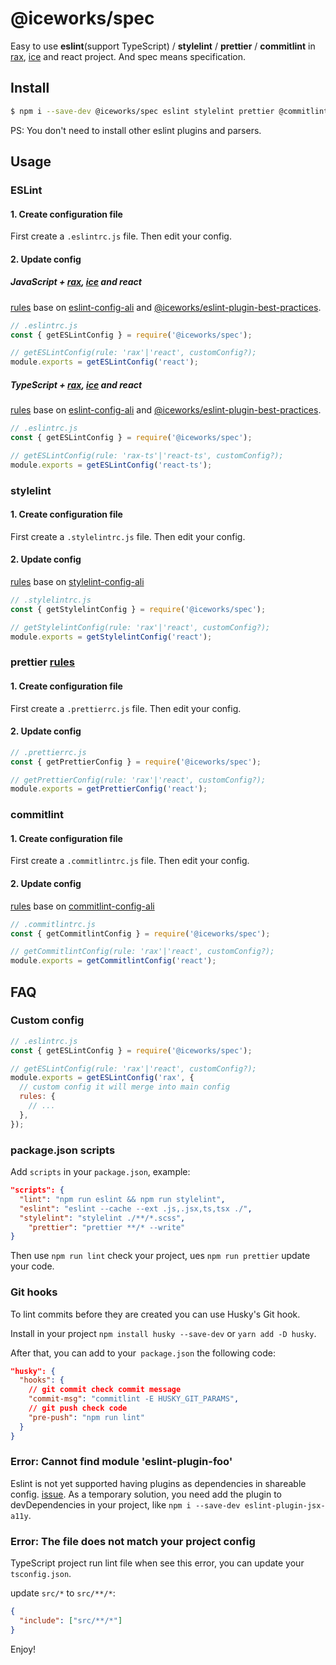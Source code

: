 # @iceworks/spec

Easy to use **eslint**(support TypeScript) / **stylelint** / **prettier** / **commitlint** in [rax](https://rax.js.org/), [ice](https://ice.work/) and react project. And spec means specification.

## Install

```bash
$ npm i --save-dev @iceworks/spec eslint stylelint prettier @commitlint/cli
```

PS: You don't need to install other eslint plugins and parsers.

## Usage

### ESLint

#### 1. Create configuration file

First create a `.eslintrc.js` file. Then edit your config.

#### 2. Update config

##### JavaScript + [rax](https://rax.js.org/), [ice](https://ice.work/) and react

[rules](./src/eslint/react.js) base on [eslint-config-ali](https://www.npmjs.com/package/eslint-config-ali) and [@iceworks/eslint-plugin-best-practices](https://www.npmjs.com/package/@iceworks/eslint-plugin-best-practices).

```js
// .eslintrc.js
const { getESLintConfig } = require('@iceworks/spec');

// getESLintConfig(rule: 'rax'|'react', customConfig?);
module.exports = getESLintConfig('react');
```

##### TypeScript + [rax](https://rax.js.org/), [ice](https://ice.work/) and react

[rules](./src/eslint/react-ts.js) base on [eslint-config-ali](https://www.npmjs.com/package/eslint-config-ali) and [@iceworks/eslint-plugin-best-practices](https://www.npmjs.com/package/@iceworks/eslint-plugin-best-practices).

```js
// .eslintrc.js
const { getESLintConfig } = require('@iceworks/spec');

// getESLintConfig(rule: 'rax-ts'|'react-ts', customConfig?);
module.exports = getESLintConfig('react-ts');
```

### stylelint

#### 1. Create configuration file

First create a `.stylelintrc.js` file. Then edit your config.

#### 2. Update config

[rules](./src/stylelint/react.js) base on [stylelint-config-ali](https://www.npmjs.com/package/stylelint-config-ali)

```js
// .stylelintrc.js
const { getStylelintConfig } = require('@iceworks/spec');

// getStylelintConfig(rule: 'rax'|'react', customConfig?);
module.exports = getStylelintConfig('react');
```

### prettier [rules](./src/prettier/react.js)

#### 1. Create configuration file

First create a `.prettierrc.js` file. Then edit your config.

#### 2. Update config

```js
// .prettierrc.js
const { getPrettierConfig } = require('@iceworks/spec');

// getPrettierConfig(rule: 'rax'|'react', customConfig?);
module.exports = getPrettierConfig('react');
```

### commitlint

#### 1. Create configuration file

First create a `.commitlintrc.js` file. Then edit your config.

#### 2. Update config

[rules](./src/commitlint/react.js) base on [commitlint-config-ali](https://www.npmjs.com/package/commitlint-config-ali)

```js
// .commitlintrc.js
const { getCommitlintConfig } = require('@iceworks/spec');

// getCommitlintConfig(rule: 'rax'|'react', customConfig?);
module.exports = getCommitlintConfig('react');
```

## FAQ

### Custom config

```js
// .eslintrc.js
const { getESLintConfig } = require('@iceworks/spec');

// getESLintConfig(rule: 'rax'|'react', customConfig?);
module.exports = getESLintConfig('rax', {
  // custom config it will merge into main config
  rules: {
    // ...
  },
});
```

### package.json scripts

Add `scripts` in your `package.json`, example:

```json
"scripts": {
  "lint": "npm run eslint && npm run stylelint",
  "eslint": "eslint --cache --ext .js,.jsx,ts,tsx ./",
  "stylelint": "stylelint ./**/*.scss",
	"prettier": "prettier **/* --write"
}
```

Then use `npm run lint` check your project, ues `npm run prettier` update your code.

### Git hooks

To lint commits before they are created you can use Husky's Git hook.

Install in your project `npm install husky --save-dev` or `yarn add -D husky`.

After that, you can add to your` package.json` the following code:

```json
"husky": {
  "hooks": {
    // git commit check commit message
    "commit-msg": "commitlint -E HUSKY_GIT_PARAMS",
    // git push check code
    "pre-push": "npm run lint"
  }
}
```

### Error: Cannot find module 'eslint-plugin-foo'

Eslint is not yet supported having plugins as dependencies in shareable config. [issue](https://github.com/eslint/eslint/issues/3458). As a temporary solution, you need add the plugin to devDependencies in your project, like `npm i --save-dev eslint-plugin-jsx-a11y`.

### Error: The file does not match your project config

TypeScript project run lint file when see this error, you can update your `tsconfig.json`.

update `src/*` to `src/**/*`:

```json
{
  "include": ["src/**/*"]
}
```

Enjoy!
